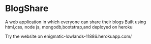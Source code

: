 # BlogShare
A web application in which everyone can share their blogs
Built using html,css, node js, mongodb,bootstrap,and deployed on heroku

Try the website on 
enigmatic-lowlands-11886.herokuapp.com/
